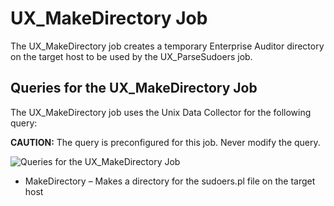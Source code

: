 # UX_MakeDirectory Job

The UX_MakeDirectory job creates a temporary Enterprise Auditor directory on the target host to be
used by the UX_ParseSudoers job.

## Queries for the UX_MakeDirectory Job

The UX_MakeDirectory job uses the Unix Data Collector for the following query:

**CAUTION:** The query is preconfigured for this job. Never modify the query.

![Queries for the UX_MakeDirectory Job](/img/product_docs/accessanalyzer/11.6/solutions/unix/privilegedaccess/sudoers/collection/makedirectoryquery.webp)

- MakeDirectory – Makes a directory for the sudoers.pl file on the target host
